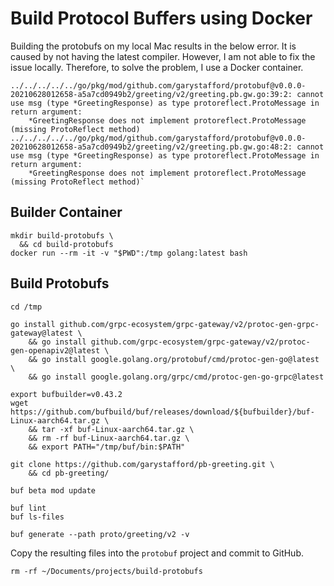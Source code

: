# Build Protocol Buffers using Docker

Building the protobufs on my local Mac results in the below error. It is caused by not having the latest compiler.
However, I am not able to fix the issue locally. Therefore, to solve the problem, I use a Docker container.

```text
../../../../../go/pkg/mod/github.com/garystafford/protobuf@v0.0.0-20210628012658-a5a7cd0949b2/greeting/v2/greeting.pb.gw.go:39:2: cannot use msg (type *GreetingResponse) as type protoreflect.ProtoMessage in return argument:
	*GreetingResponse does not implement protoreflect.ProtoMessage (missing ProtoReflect method)
../../../../../go/pkg/mod/github.com/garystafford/protobuf@v0.0.0-20210628012658-a5a7cd0949b2/greeting/v2/greeting.pb.gw.go:48:2: cannot use msg (type *GreetingResponse) as type protoreflect.ProtoMessage in return argument:
	*GreetingResponse does not implement protoreflect.ProtoMessage (missing ProtoReflect method)`
```

## Builder Container

```shell
mkdir build-protobufs \
  && cd build-protobufs
docker run --rm -it -v "$PWD":/tmp golang:latest bash
```

## Build Protobufs

```shell
cd /tmp

go install github.com/grpc-ecosystem/grpc-gateway/v2/protoc-gen-grpc-gateway@latest \
    && go install github.com/grpc-ecosystem/grpc-gateway/v2/protoc-gen-openapiv2@latest \
    && go install google.golang.org/protobuf/cmd/protoc-gen-go@latest \
    && go install google.golang.org/grpc/cmd/protoc-gen-go-grpc@latest

export bufbuilder=v0.43.2
wget https://github.com/bufbuild/buf/releases/download/${bufbuilder}/buf-Linux-aarch64.tar.gz \
    && tar -xf buf-Linux-aarch64.tar.gz \
    && rm -rf buf-Linux-aarch64.tar.gz \
    && export PATH="/tmp/buf/bin:$PATH"

git clone https://github.com/garystafford/pb-greeting.git \
    && cd pb-greeting/

buf beta mod update

buf lint
buf ls-files

buf generate --path proto/greeting/v2 -v
```

Copy the resulting files into the `protobuf` project and commit to GitHub.

```shell
rm -rf ~/Documents/projects/build-protobufs
```
